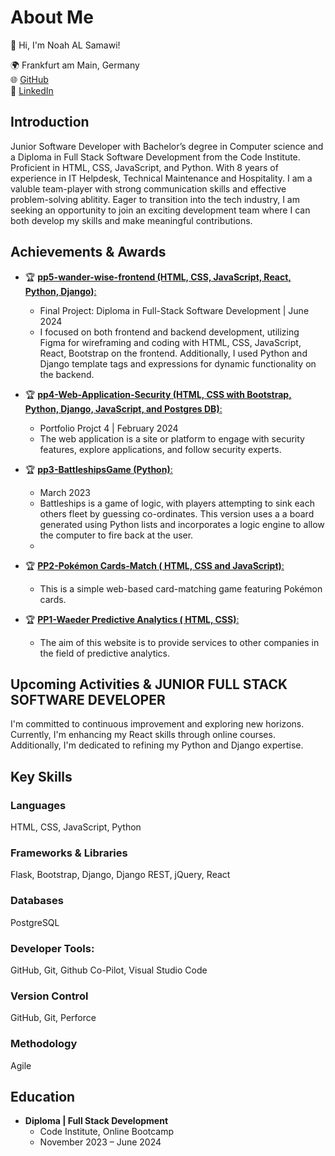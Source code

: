 # About Me

👋 Hi, I'm Noah AL Samawi!

🌍 Frankfurt am Main, Germany <br>
🌐 [GitHub](https://github.com/Noah-Samawi) <br>
🔗 [LinkedIn](https://linkedin.com/in/noah-al-samawi-058583197) <br>

## Introduction

Junior Software Developer with Bachelor’s degree in Computer science and a Diploma in Full Stack Software Development from the Code Institute. Proficient in HTML, CSS, JavaScript, and Python. With 8 years of experience in IT Helpdesk, Technical Maintenance and Hospitality. I am a valuble team-player with strong communication skills and effective problem-solving ablitity. Eager to transition into the tech industry, I am seeking an opportunity to join an exciting development team where I can both develop my skills and make meaningful contributions.

## Achievements & Awards

- 🏆 [**pp5-wander-wise-frontend (HTML, CSS, JavaScript, React, Python, Django)**:](https://pp5-wander-wise-frontend-63919ac97d38.herokuapp.com/)
  - Final Project: Diploma in Full-Stack Software Development | June 2024
  - I focused on both frontend and backend development, utilizing Figma for wireframing and coding with HTML, CSS, JavaScript, React, Bootstrap on the frontend. Additionally, I used Python and Django template tags and expressions for dynamic functionality on the backend.

- 🏆 [**pp4-Web-Application-Security (HTML, CSS with Bootstrap, Python, Django, JavaScript, and Postgres DB)**:](https://pp4-web-application-security-aaef0fe6b0f0.herokuapp.com/)
  - Portfolio Projct 4 | February 2024
  - The web application is a site or platform to engage with security features, explore applications, and follow security experts.

- 🏆 [**pp3-BattleshipsGame (Python)**:](https://pp3-battleships-game-383fd48f9c85.herokuapp.com/)
  - March 2023
  - Battleships is a game of logic, with players attempting to sink each others fleet by guessing co-ordinates. This version uses a a board generated using Python lists and incorporates a logic engine to allow the computer to fire back at the user.
  - 
- 🏆 [**PP2-Pokémon Cards-Match ( HTML, CSS and JavaScript)**:](https://github.com/Noah-Samawi/Pokemon-Cards-Match-pp2)
  - This is a simple web-based card-matching game featuring Pokémon cards.
    
- 🏆 [**PP1-Waeder Predictive Analytics ( HTML, CSS)**:](https://github.com/Noah-Samawi/MyProject1-HTML-CSS)
  - The aim of this website is to provide services to other companies in the field of predictive analytics.

## Upcoming Activities & JUNIOR FULL STACK SOFTWARE DEVELOPER


I'm committed to continuous improvement and exploring new horizons. Currently, I'm enhancing my React skills through online courses. Additionally, I'm dedicated to refining my Python and Django expertise.

## Key Skills

### Languages
HTML, CSS, JavaScript, Python

### Frameworks & Libraries
Flask, Bootstrap, Django, Django REST, jQuery, React

### Databases
PostgreSQL

### Developer Tools:
GitHub, Git, Github Co-Pilot, Visual Studio Code

### Version Control
GitHub, Git, Perforce

### Methodology
Agile

## Education

- **Diploma | Full Stack Development**
  - Code Institute, Online Bootcamp
  - November 2023 – June 2024
    
